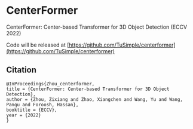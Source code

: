 # CenterFormer
CenterFormer: Center-based Transformer for 3D Object Detection (ECCV 2022)

Code will be released at [https://github.com/TuSimple/centerformer](https://github.com/TuSimple/centerformer)

## Citation
```
@InProceedings{Zhou_centerformer,
title = {CenterFormer: Center-based Transformer for 3D Object Detection},
author = {Zhou, Zixiang and Zhao, Xiangchen and Wang, Yu and Wang, Panqu and Foroosh, Hassan},
booktitle = {ECCV},
year = {2022}
}
```
